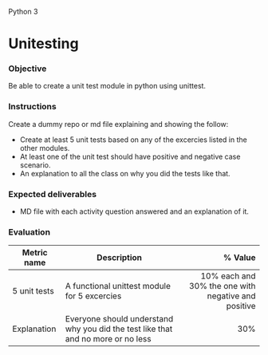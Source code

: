  Python 3
# Unitesting

### Objective
Be able to create a unit test module in python using unittest.

### Instructions
Create a dummy repo or md file explaining and showing the follow:
- Create at least 5 unit tests based on any of the excercies listed in the other modules.
- At least one of the unit test should have positive and negative case scenario.
- An explanation to all the class on why you did the tests like that.


### Expected deliverables
- MD file with each activity question answered and an explanation of it.

### Evaluation

| Metric name | Description | % Value |
| ----------- |-------------| -------:|
| 5 unit tests | A functional unittest module for 5 excercies | 10% each and 30% the one with negative and positive |
| Explanation | Everyone should understand why you did the test like that and no more or no less | 30%

